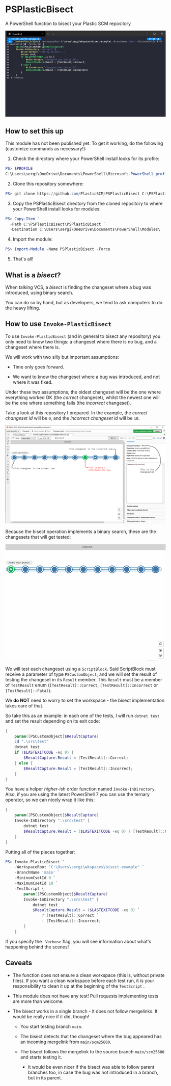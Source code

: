 # PSPlasticBisect

A PowerShell function to bisect your Plastic SCM repository

![](https://raw.githubusercontent.com/PlasticSCM/PSPlasticBisect/master/img/invoke-plasticbisect-example.gif)

## How to set this up

This module has not been published yet. To get it working, do the following (customize commands as necessary!):

1. Check the directory where your PowerShell install looks for its profile:

```powershell
PS> $PROFILE
C:\Users\sergi\OneDrive\Documents\PowerShell\Microsoft.PowerShell_profile.ps1
```

2. Clone this repository somewhere:

```powershell
PS> git clone https://github.com/PlasticSCM/PSPlasticBisect C:\PSPlasticBisect
```

3. Copy the PSPlasticBisect directory from the cloned repository to where your PowerShell install looks for modules:

```powershell
PS> Copy-Item `
  -Path C:\PSPlasticBisect\PSPlasticBisect `
  -Destination C:\Users\sergi\OneDrive\Documents\PowerShell\Modules\
```

4. Import the module:

```powershell
PS> Import-Module -Name PSPlasticBisect -Force
```

5. That's all!

## What is a *bisect*?

When talking VCS, a _bisect_ is finding the changeset where a bug was introduced, using binary search.

You can do so by hand, but as developers, we tend to ask computers to do the heavy lifting.

## How to use `Invoke-PlasticBisect`

To use `Invoke-PlasticBisect` (and in general to bisect any repository) you only need to know two things: a changeset where there is no bug, and a changeset where there is.

We will work with two silly but important assumptions:

* Time only goes forward.

* We want to know the changeset where a bug was introduced, and not where it was fixed.

Under these two assumptions, the oldest changeset will be the one where everything worked OK (the _correct_ changeset), whilst the newest one will be the one where something fails (the _incorrect_ changeset).

Take a look at this repository I prepared. In the example, the _correct changeset id_ will be `0`, and the _incorrect changeset id_ will be `10`.

![](https://raw.githubusercontent.com/PlasticSCM/PSPlasticBisect/master/img/bisect-repository-example.png)

Because the bisect operation implements a binary search, these are the changesets that will get tested:

![](https://raw.githubusercontent.com/PlasticSCM/PSPlasticBisect/master/img/bisect-tested-csets.gif)

We will test each changeset using a `ScriptBlock`. Said ScriptBlock must receive a parameter of type `PSCustomObject`, and we will set the result of testing the changeset in its `Result` member. This `Result` must be a member of `TestResult` enum (`[TestResult]::Correct`, `[TestResult]::Incorrect` or `[TestResult]::Fatal`).

We **do NOT** need to worry to set the workspace - the bisect implementation takes care of that.

So take this as an example: in each one of the tests, I will run `dotnet test`  and set the result depending on its exit code:

```powershell
{
    param([PSCustomObject]$ResultCapture)
    cd ".\src\test"
    dotnet test
    if ($LASTEXITCODE -eq 0) {
        $ResultCapture.Result = [TestResult]::Correct;
    } else {
        $ResultCapture.Result = [TestResult]::Incorrect;
    }
}
```

You have a helper _higher-ish_ order function named `Invoke-InDirectory`. Also, if you are using the latest PowerShell 7 you can use the ternary operator, so we can nicely wrap it like this:

```powershell
{
    param([PSCustomObject]$ResultCapture)
    Invoke-InDirectory ".\src\test" {
        dotnet test
        $ResultCapture.Result = ($LASTEXITCODE -eq 0) ? [TestResult]::Correct : [TestResult]::Incorrect;
    }
}
```

Putting all of the pieces together:

```powershell
PS> Invoke-PlasticBisect `
    -WorkspaceRoot "C:\Users\sergi\wkspaces\bisect-example" `
    -BranchName 'main' `
    -MininumCsetId 0 `
    -MaximumCsetId 10 `
    -TestScript {
        param([PSCustomObject]$ResultCapture)
        Invoke-InDirectory ".\src\test" {
            dotnet test
            $ResultCapture.Result = ($LASTEXITCODE -eq 0) `
                ? [TestResult]::Correct `
                : [TestResult]::Incorrect;
        }
    }
```

If you specify the `-Verbose` flag, you will see information about what's happening behind the scenes!

## Caveats

* The function does not ensure a clean workspace (this is, without private files). If you want a clean workspace before each test run, it is your responsibility to clean it up at the beginning of the `TestScript` .

* This module does not have any test! Pull requests implementing tests are more than welcome.

* The bisect works in a single branch - it does not follow mergelinks. It would be really nice if it did, though!
  
  * You start testing branch `main`.
  
  * The bisect detects that the changeset where the bug appeared has an incoming mergelink from `main/scm25600`.
  
  * The bisect follows the mergelink to the source branch `main/scm25600` and starts testing it.
    
    * It would be even nicer if the bisect was able to follow parent branches too, in case the bug was not introduced in a branch, but in its parent.
